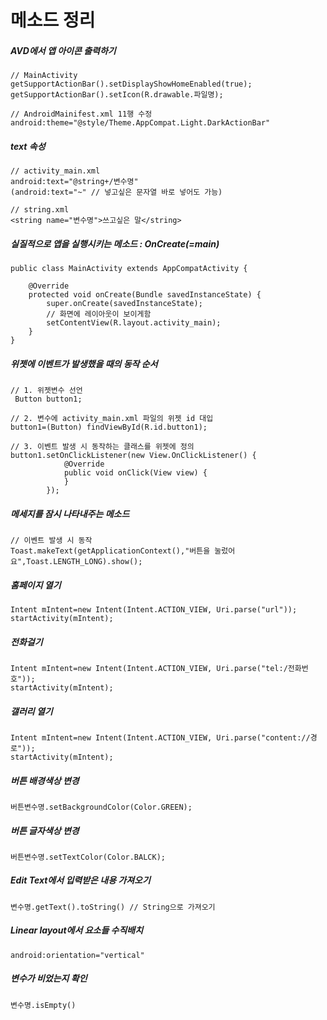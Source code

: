 메소드 정리
===========
##### AVD에서 앱 아이콘 출력하기
```
// MainActivity
getSupportActionBar().setDisplayShowHomeEnabled(true);
getSupportActionBar().setIcon(R.drawable.파일명);

// AndroidMainifest.xml 11행 수정
android:theme="@style/Theme.AppCompat.Light.DarkActionBar"
```

##### text 속성
```
// activity_main.xml
android:text="@string+/변수명" 
(android:text="~" // 넣고싶은 문자열 바로 넣어도 가능)

// string.xml
<string name="변수명">쓰고싶은 말</string>
```

##### 실질적으로 앱을 실행시키는 메소드 : OnCreate(=main)
```
public class MainActivity extends AppCompatActivity {

    @Override 
    protected void onCreate(Bundle savedInstanceState) {
        super.onCreate(savedInstanceState);
        // 화면에 레이아웃이 보이게함
        setContentView(R.layout.activity_main);
    }
}
```

##### 위젯에 이벤트가 발생했을 때의 동작 순서
```
// 1. 위젯변수 선언
 Button button1;
 
// 2. 변수에 activity_main.xml 파일의 위젯 id 대입
button1=(Button) findViewById(R.id.button1);

// 3. 이벤트 발생 시 동작하는 클래스를 위젯에 정의
button1.setOnClickListener(new View.OnClickListener() {
            @Override
            public void onClick(View view) {
            }
        });
```

##### 메세지를 잠시 나타내주는 메소드
```
// 이벤트 발생 시 동작
Toast.makeText(getApplicationContext(),"버튼을 눌렀어요",Toast.LENGTH_LONG).show();
```

##### 홈페이지 열기
```
Intent mIntent=new Intent(Intent.ACTION_VIEW, Uri.parse("url"));
startActivity(mIntent);
```

##### 전화걸기
```
Intent mIntent=new Intent(Intent.ACTION_VIEW, Uri.parse("tel:/전화번호"));
startActivity(mIntent);
```

##### 갤러리 열기
```
Intent mIntent=new Intent(Intent.ACTION_VIEW, Uri.parse("content://경로"));
startActivity(mIntent);
```

##### 버튼 배경색상 변경
```
버튼변수명.setBackgroundColor(Color.GREEN);
```
##### 버튼 글자색상 변경
```
버튼변수명.setTextColor(Color.BALCK);
```

##### Edit Text에서 입력받은 내용 가져오기
```
변수명.getText().toString() // String으로 가져오기
```

##### Linear layout에서 요소들 수직배치
```
android:orientation="vertical"
```


##### 변수가 비었는지 확인
```
변수명.isEmpty()
```


